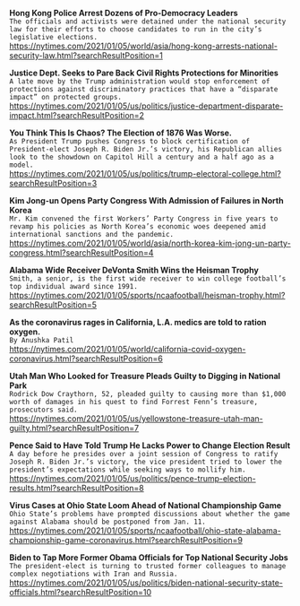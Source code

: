 **Hong Kong Police Arrest Dozens of Pro-Democracy Leaders**\
`The officials and activists were detained under the national security law for their efforts to choose candidates to run in the city’s legislative elections.`\
https://nytimes.com/2021/01/05/world/asia/hong-kong-arrests-national-security-law.html?searchResultPosition=1

**Justice Dept. Seeks to Pare Back Civil Rights Protections for Minorities**\
`A late move by the Trump administration would stop enforcement of protections against discriminatory practices that have a “disparate impact” on protected groups.`\
https://nytimes.com/2021/01/05/us/politics/justice-department-disparate-impact.html?searchResultPosition=2

**You Think This Is Chaos? The Election of 1876 Was Worse.**\
`As President Trump pushes Congress to block certification of President-elect Joseph R. Biden Jr.’s victory, his Republican allies look to the showdown on Capitol Hill a century and a half ago as a model.`\
https://nytimes.com/2021/01/05/us/politics/trump-electoral-college.html?searchResultPosition=3

**Kim Jong-un Opens Party Congress With Admission of Failures in North Korea**\
`Mr. Kim convened the first Workers’ Party Congress in five years to revamp his policies as North Korea’s economic woes deepened amid international sanctions and the pandemic.`\
https://nytimes.com/2021/01/05/world/asia/north-korea-kim-jong-un-party-congress.html?searchResultPosition=4

**Alabama Wide Receiver DeVonta Smith Wins the Heisman Trophy**\
`Smith, a senior, is the first wide receiver to win college football’s top individual award since 1991.`\
https://nytimes.com/2021/01/05/sports/ncaafootball/heisman-trophy.html?searchResultPosition=5

**As the coronavirus rages in California, L.A. medics are told to ration oxygen.**\
`By Anushka Patil`\
https://nytimes.com/2021/01/05/world/california-covid-oxygen-coronavirus.html?searchResultPosition=6

**Utah Man Who Looked for Treasure Pleads Guilty to Digging in National Park**\
`Rodrick Dow Craythorn, 52, pleaded guilty to causing more than $1,000 worth of damages in his quest to find Forrest Fenn’s treasure, prosecutors said.`\
https://nytimes.com/2021/01/05/us/yellowstone-treasure-utah-man-guilty.html?searchResultPosition=7

**Pence Said to Have Told Trump He Lacks Power to Change Election Result**\
`A day before he presides over a joint session of Congress to ratify Joseph R. Biden Jr.’s victory, the vice president tried to lower the president’s expectations while seeking ways to mollify him.`\
https://nytimes.com/2021/01/05/us/politics/pence-trump-election-results.html?searchResultPosition=8

**Virus Cases at Ohio State Loom Ahead of National Championship Game**\
`Ohio State’s problems have prompted discussions about whether the game against Alabama should be postponed from Jan. 11.`\
https://nytimes.com/2021/01/05/sports/ncaafootball/ohio-state-alabama-championship-game-coronavirus.html?searchResultPosition=9

**Biden to Tap More Former Obama Officials for Top National Security Jobs**\
`The president-elect is turning to trusted former colleagues to manage complex negotiations with Iran and Russia.`\
https://nytimes.com/2021/01/05/us/politics/biden-national-security-state-officials.html?searchResultPosition=10

